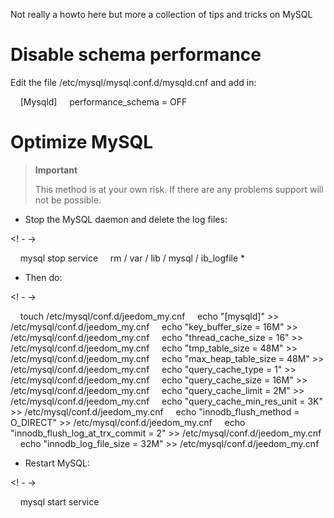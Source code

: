 Not really a howto here but more a collection of tips and tricks on
MySQL

Disable schema performance
================================

Edit the file /etc/mysql/mysql.conf.d/mysqld.cnf and add in:

    [Mysqld]
    performance_schema = OFF

Optimize MySQL
===============

> **Important**
>
> This method is at your own risk. If there are any problems
> support will not be possible.

-   Stop the MySQL daemon and delete the log files:

<! - ->

    mysql stop service
    rm / var / lib / mysql / ib_logfile *

-   Then do:

<! - ->

    touch /etc/mysql/conf.d/jeedom_my.cnf
    echo "[mysqld]" >> /etc/mysql/conf.d/jeedom_my.cnf
    echo "key_buffer_size = 16M" >> /etc/mysql/conf.d/jeedom_my.cnf
    echo "thread_cache_size = 16" >> /etc/mysql/conf.d/jeedom_my.cnf
    echo "tmp_table_size = 48M" >> /etc/mysql/conf.d/jeedom_my.cnf
    echo "max_heap_table_size = 48M" >> /etc/mysql/conf.d/jeedom_my.cnf
    echo "query_cache_type = 1" >> /etc/mysql/conf.d/jeedom_my.cnf
    echo "query_cache_size = 16M" >> /etc/mysql/conf.d/jeedom_my.cnf
    echo "query_cache_limit = 2M" >> /etc/mysql/conf.d/jeedom_my.cnf
    echo "query_cache_min_res_unit = 3K" >> /etc/mysql/conf.d/jeedom_my.cnf
    echo "innodb_flush_method = O_DIRECT" >> /etc/mysql/conf.d/jeedom_my.cnf
    echo "innodb_flush_log_at_trx_commit = 2" >> /etc/mysql/conf.d/jeedom_my.cnf
    echo "innodb_log_file_size = 32M" >> /etc/mysql/conf.d/jeedom_my.cnf

-   Restart MySQL:

<! - ->

    mysql start service

